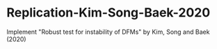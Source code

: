 # Replication-Kim-Song-Baek-2020
Implement "Robust test for instability of DFMs" by Kim, Song and Baek (2020)
